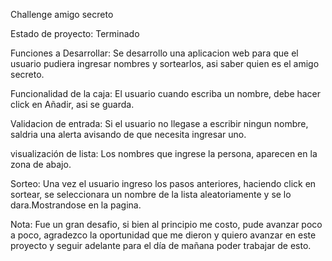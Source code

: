 Challenge amigo secreto

Estado de proyecto: Terminado

Funciones a Desarrollar: Se desarrollo una aplicacion web para que el usuario pudiera
ingresar nombres y sortearlos, asi saber quien es el amigo secreto.

Funcionalidad de la caja: El usuario cuando escriba un nombre, debe hacer
click en Añadir, asi se guarda.

Validacion de entrada: Si el usuario no llegase a escribir ningun nombre, saldria una
alerta avisando de que necesita ingresar uno.

visualización de lista: Los nombres que ingrese la persona, aparecen en la zona de abajo.

Sorteo: Una vez el usuario ingreso los pasos anteriores, haciendo click en
sortear, se seleccionara un nombre de la lista aleatoriamente y se lo dara.Mostrandose
en la pagina.

Nota: Fue un gran desafio, si bien al principio me costo, pude avanzar poco a poco, agradezco la oportunidad que me dieron y quiero avanzar en este proyecto y seguir adelante
para el día de mañana poder trabajar de esto.

